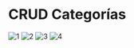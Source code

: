 # CRUD Categorías
![1](https://github.com/user-attachments/assets/43c652dd-4039-4dba-8235-e3b5217ac227)
![2](https://github.com/user-attachments/assets/c0a5d3b1-8b1e-404c-9843-01fb2d13738b)
![3](https://github.com/user-attachments/assets/1da263b3-9533-4409-bd6c-e7b0fb0e3a39)
![4](https://github.com/user-attachments/assets/791ed6c4-5f51-4bae-a375-050ed986e7b7)
